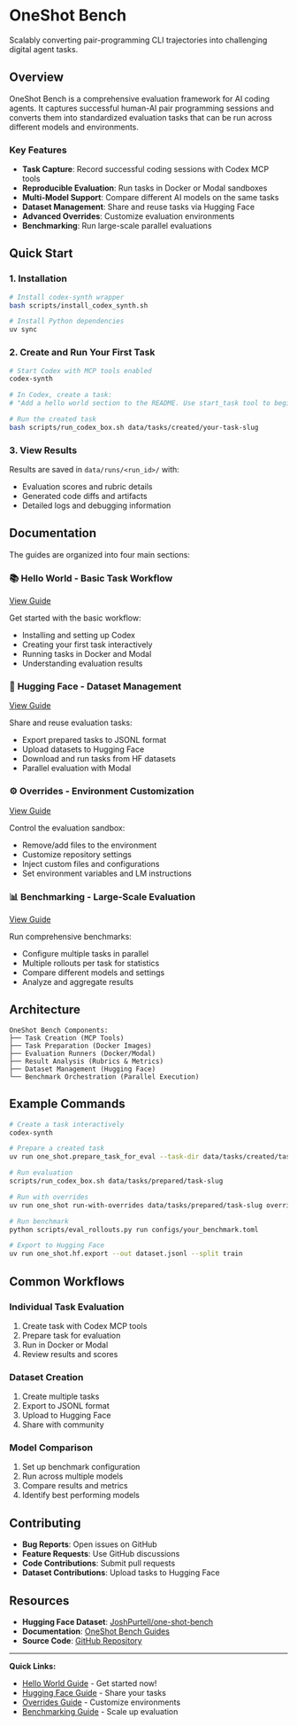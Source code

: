 # OneShot Bench

Scalably converting pair-programming CLI trajectories into challenging digital agent tasks.

## Overview

OneShot Bench is a comprehensive evaluation framework for AI coding agents. It captures successful human-AI pair programming sessions and converts them into standardized evaluation tasks that can be run across different models and environments.

### Key Features

- **Task Capture**: Record successful coding sessions with Codex MCP tools
- **Reproducible Evaluation**: Run tasks in Docker or Modal sandboxes
- **Multi-Model Support**: Compare different AI models on the same tasks
- **Dataset Management**: Share and reuse tasks via Hugging Face
- **Advanced Overrides**: Customize evaluation environments
- **Benchmarking**: Run large-scale parallel evaluations

## Quick Start

### 1. Installation

```bash
# Install codex-synth wrapper
bash scripts/install_codex_synth.sh

# Install Python dependencies
uv sync
```

### 2. Create and Run Your First Task

```bash
# Start Codex with MCP tools enabled
codex-synth

# In Codex, create a task:
# "Add a hello world section to the README. Use start_task tool to begin and end_task tool to finish."

# Run the created task
bash scripts/run_codex_box.sh data/tasks/created/your-task-slug
```

### 3. View Results

Results are saved in `data/runs/<run_id>/` with:
- Evaluation scores and rubric details
- Generated code diffs and artifacts
- Detailed logs and debugging information

## Documentation

The guides are organized into four main sections:

### 📚 **Hello World** - Basic Task Workflow
[View Guide](guides/hello_world/README.md)

Get started with the basic workflow:
- Installing and setting up Codex
- Creating your first task interactively
- Running tasks in Docker and Modal
- Understanding evaluation results

### 🤗 **Hugging Face** - Dataset Management
[View Guide](guides/huggingface/README.md)

Share and reuse evaluation tasks:
- Export prepared tasks to JSONL format
- Upload datasets to Hugging Face
- Download and run tasks from HF datasets
- Parallel evaluation with Modal

### ⚙️ **Overrides** - Environment Customization
[View Guide](guides/overrides/README.md)

Control the evaluation sandbox:
- Remove/add files to the environment
- Customize repository settings
- Inject custom files and configurations
- Set environment variables and LM instructions

### 📊 **Benchmarking** - Large-Scale Evaluation
[View Guide](guides/benchmarking/README.md)

Run comprehensive benchmarks:
- Configure multiple tasks in parallel
- Multiple rollouts per task for statistics
- Compare different models and settings
- Analyze and aggregate results

## Architecture

```
OneShot Bench Components:
├── Task Creation (MCP Tools)
├── Task Preparation (Docker Images)
├── Evaluation Runners (Docker/Modal)
├── Result Analysis (Rubrics & Metrics)
├── Dataset Management (Hugging Face)
└── Benchmark Orchestration (Parallel Execution)
```

## Example Commands

```bash
# Create a task interactively
codex-synth

# Prepare a created task
uv run one_shot.prepare_task_for_eval --task-dir data/tasks/created/task-slug

# Run evaluation
scripts/run_codex_box.sh data/tasks/prepared/task-slug

# Run with overrides
uv run one_shot run-with-overrides data/tasks/prepared/task-slug overrides.json

# Run benchmark
python scripts/eval_rollouts.py run configs/your_benchmark.toml

# Export to Hugging Face
uv run one_shot.hf.export --out dataset.jsonl --split train
```

## Common Workflows

### Individual Task Evaluation
1. Create task with Codex MCP tools
2. Prepare task for evaluation
3. Run in Docker or Modal
4. Review results and scores

### Dataset Creation
1. Create multiple tasks
2. Export to JSONL format
3. Upload to Hugging Face
4. Share with community

### Model Comparison
1. Set up benchmark configuration
2. Run across multiple models
3. Compare results and metrics
4. Identify best performing models

## Contributing

- **Bug Reports**: Open issues on GitHub
- **Feature Requests**: Use GitHub discussions
- **Code Contributions**: Submit pull requests
- **Dataset Contributions**: Upload tasks to Hugging Face

## Resources

- **Hugging Face Dataset**: [JoshPurtell/one-shot-bench](https://huggingface.co/datasets/JoshPurtell/one-shot-bench)
- **Documentation**: [OneShot Bench Guides](./guides/)
- **Source Code**: [GitHub Repository](https://github.com/your-org/one-shot-bench)

---

**Quick Links:**
- [Hello World Guide](guides/hello_world/README.md) - Get started now!
- [Hugging Face Guide](guides/huggingface/README.md) - Share your tasks
- [Overrides Guide](guides/overrides/README.md) - Customize environments
- [Benchmarking Guide](guides/benchmarking/README.md) - Scale up evaluation